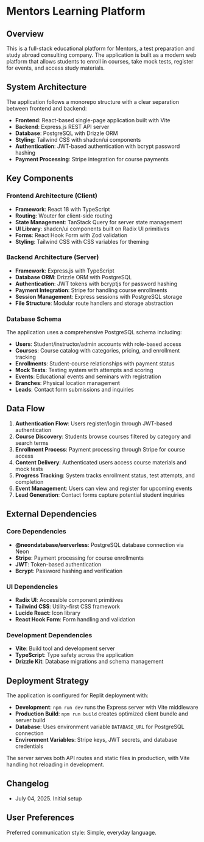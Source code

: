 # Mentors Learning Platform

## Overview

This is a full-stack educational platform for Mentors, a test preparation and study abroad consulting company. The application is built as a modern web platform that allows students to enroll in courses, take mock tests, register for events, and access study materials.

## System Architecture

The application follows a monorepo structure with a clear separation between frontend and backend:

- **Frontend**: React-based single-page application built with Vite
- **Backend**: Express.js REST API server
- **Database**: PostgreSQL with Drizzle ORM
- **Styling**: Tailwind CSS with shadcn/ui components
- **Authentication**: JWT-based authentication with bcrypt password hashing
- **Payment Processing**: Stripe integration for course payments

## Key Components

### Frontend Architecture (Client)
- **Framework**: React 18 with TypeScript
- **Routing**: Wouter for client-side routing
- **State Management**: TanStack Query for server state management
- **UI Library**: shadcn/ui components built on Radix UI primitives
- **Forms**: React Hook Form with Zod validation
- **Styling**: Tailwind CSS with CSS variables for theming

### Backend Architecture (Server)
- **Framework**: Express.js with TypeScript
- **Database ORM**: Drizzle ORM with PostgreSQL
- **Authentication**: JWT tokens with bcryptjs for password hashing
- **Payment Integration**: Stripe for handling course enrollments
- **Session Management**: Express sessions with PostgreSQL storage
- **File Structure**: Modular route handlers and storage abstraction

### Database Schema
The application uses a comprehensive PostgreSQL schema including:
- **Users**: Student/instructor/admin accounts with role-based access
- **Courses**: Course catalog with categories, pricing, and enrollment tracking
- **Enrollments**: Student-course relationships with payment status
- **Mock Tests**: Testing system with attempts and scoring
- **Events**: Educational events and seminars with registration
- **Branches**: Physical location management
- **Leads**: Contact form submissions and inquiries

## Data Flow

1. **Authentication Flow**: Users register/login through JWT-based authentication
2. **Course Discovery**: Students browse courses filtered by category and search terms
3. **Enrollment Process**: Payment processing through Stripe for course access
4. **Content Delivery**: Authenticated users access course materials and mock tests
5. **Progress Tracking**: System tracks enrollment status, test attempts, and completion
6. **Event Management**: Users can view and register for upcoming events
7. **Lead Generation**: Contact forms capture potential student inquiries

## External Dependencies

### Core Dependencies
- **@neondatabase/serverless**: PostgreSQL database connection via Neon
- **Stripe**: Payment processing for course enrollments
- **JWT**: Token-based authentication
- **Bcrypt**: Password hashing and verification

### UI Dependencies
- **Radix UI**: Accessible component primitives
- **Tailwind CSS**: Utility-first CSS framework
- **Lucide React**: Icon library
- **React Hook Form**: Form handling and validation

### Development Dependencies
- **Vite**: Build tool and development server
- **TypeScript**: Type safety across the application
- **Drizzle Kit**: Database migrations and schema management

## Deployment Strategy

The application is configured for Replit deployment with:

- **Development**: `npm run dev` runs the Express server with Vite middleware
- **Production Build**: `npm run build` creates optimized client bundle and server build
- **Database**: Uses environment variable `DATABASE_URL` for PostgreSQL connection
- **Environment Variables**: Stripe keys, JWT secrets, and database credentials

The server serves both API routes and static files in production, with Vite handling hot reloading in development.

## Changelog
- July 04, 2025. Initial setup

## User Preferences

Preferred communication style: Simple, everyday language.